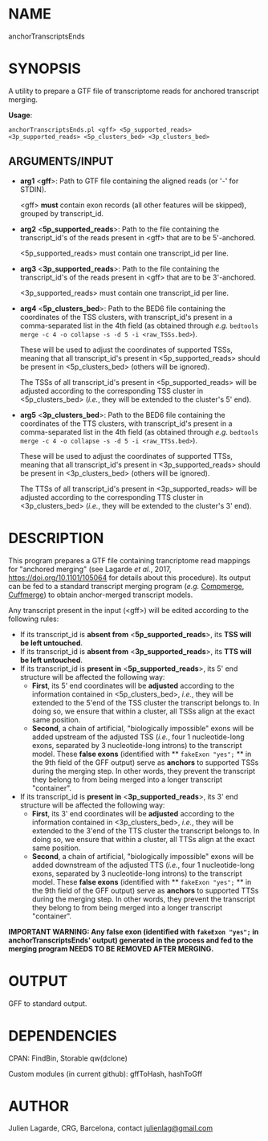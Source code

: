 # NAME

anchorTranscriptsEnds

# SYNOPSIS

A utility to prepare a GTF file of transcriptome reads for anchored transcript merging.

**Usage**:

`anchorTranscriptsEnds.pl <gff> <5p_supported_reads> <3p_supported_reads> <5p_clusters_bed> <3p_clusters_bed>`

## ARGUMENTS/INPUT

- **arg1** <**gff**>: Path to GTF file containing the aligned reads (or '-' for STDIN).

    &lt;gff> **must** contain exon records (all other features will be skipped), grouped by transcript\_id.

- **arg2** <**5p\_supported\_reads**>: Path to the file containing the transcript\_id's of the reads present in &lt;gff> that are to be 5'-anchored.

    <5p\_supported\_reads> must contain one transcript\_id per line.

- **arg3** <**3p\_supported\_reads**>: Path to the file containing the transcript\_id's of the reads present in &lt;gff> that are to be 3'-anchored.

    <3p\_supported\_reads> must contain one transcript\_id per line.

- **arg4** <**5p\_clusters\_bed**>: Path to the BED6 file containing the coordinates of the TSS clusters, with transcript\_id's present in a comma-separated list in the 4th field (as obtained through _e.g._ `bedtools merge -c 4 -o collapse -s -d 5 -i <raw_TSSs.bed>`).

    These will be used to adjust the coordinates of supported TSSs, meaning that all transcript\_id's present in <5p\_supported\_reads> should be present in <5p\_clusters\_bed> (others will be ignored).

    The TSSs of all transcript\_id's present in <5p\_supported\_reads> will be adjusted according to the corresponding TSS cluster in <5p\_clusters\_bed> (_i.e._, they will be extended to the cluster's 5' end).

- **arg5** <**3p\_clusters\_bed**>: Path to the BED6 file containing the coordinates of the TTS clusters, with transcript\_id's present in a comma-separated list in the 4th field (as obtained through _e.g._ `bedtools merge -c 4 -o collapse -s -d 5 -i <raw_TTSs.bed>`).

    These will be used to adjust the coordinates of supported TTSs, meaning that all transcript\_id's present in <3p\_supported\_reads> should be present in <3p\_clusters\_bed> (others will be ignored).

    The TTSs of all transcript\_id's present in <3p\_supported\_reads> will be adjusted according to the corresponding TTS cluster in <3p\_clusters\_bed> (_i.e._, they will be extended to the cluster's 3' end).

# DESCRIPTION

This program prepares a GTF file containing trancriptome read mappings for "anchored merging" (see Lagarde _et al._, 2017,  https://doi.org/10.1101/105064 for details about this procedure). Its output can be fed to a standard transcript merging program (_e.g._ [Compmerge](https://github.com/sdjebali/Compmerge), [Cuffmerge](http://cole-trapnell-lab.github.io/cufflinks/cuffmerge/)) to obtain anchor-merged transcript models.

Any transcript present in the input (&lt;gff>) will be edited according to the following rules:

- If its transcript\_id is **absent from** <**5p\_supported\_reads**>, its **TSS will be left untouched**.
- If its transcript\_id is **absent from** <**3p\_supported\_reads**>, its **TTS will be left untouched**.
- If its transcript\_id is **present in** <**5p\_supported\_reads**>, its 5' end structure will be affected the following way:
    - **First**, its 5' end coordinates will be **adjusted** according to the information contained in <5p\_clusters\_bed>, _i.e._, they will be extended to the 5'end of the TSS cluster the transcript belongs to. In doing so, we ensure that within a cluster, all TSSs align at the exact same position.
    - **Second**, a chain of artificial, "biologically impossible" exons will be added upstream of the adjusted TSS (_i.e._, four 1 nucleotide-long exons, separated by 3 nucleotide-long introns) to the transcript model. These **false exons** (identified with ** `fakeExon "yes";` ** in the 9th field of the GFF output) serve as **anchors** to supported TSSs during the merging step. In other words, they prevent the transcript they belong to from being merged into a longer transcript "container".
- If its transcript\_id is **present in** <**3p\_supported\_reads**>, its 3' end structure will be affected the following way:
    - **First**, its 3' end coordinates will be **adjusted** according to the information contained in <3p\_clusters\_bed>, _i.e._, they will be extended to the 3'end of the TTS cluster the transcript belongs to. In doing so, we ensure that within a cluster, all TTSs align at the exact same position.
    - **Second**, a chain of artificial, "biologically impossible" exons will be added downstream of the adjusted TTS (_i.e._, four 1 nucleotide-long exons, separated by 3 nucleotide-long introns) to the transcript model. These **false exons** (identified with ** `fakeExon "yes";` ** in the 9th field of the GFF output) serve as **anchors** to supported TTSs during the merging step. In other words, they prevent the transcript they belong to from being merged into a longer transcript "container".

**IMPORTANT WARNING: Any false exon (identified with `fakeExon "yes";` in anchorTranscriptsEnds' output) generated in the process and fed to the merging program NEEDS TO BE REMOVED AFTER MERGING.**

# OUTPUT

GFF to standard output.

# DEPENDENCIES

CPAN: FindBin, Storable qw(dclone)

Custom modules (in current github): gffToHash, hashToGff

# AUTHOR

Julien Lagarde, CRG, Barcelona, contact julienlag@gmail.com
